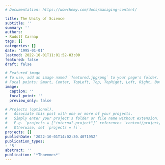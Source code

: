 ```yaml
---
# Documentation: https://wowchemy.com/docs/managing-content/

title: The Unity of Science
subtitle: ''
summary: ''
authors:
- Rudolf Carnap
tags: []
categories: []
date: '1995-01-01'
lastmod: 2022-10-01T11:01:52-03:00
featured: false
draft: false

# Featured image
# To use, add an image named `featured.jpg/png` to your page's folder.
# Focal points: Smart, Center, TopLeft, Top, TopRight, Left, Right, BottomLeft, Bottom, BottomRight.
image:
  caption: ''
  focal_point: ''
  preview_only: false

# Projects (optional).
#   Associate this post with one or more of your projects.
#   Simply enter your project's folder or file name without extension.
#   E.g. `projects = ["internal-project"]` references `content/project/deep-learning/index.md`.
#   Otherwise, set `projects = []`.
projects: []
publishDate: '2022-10-01T14:02:30.407195Z'
publication_types:
- '5'
abstract: ''
publication: '*Thoemmes*'
---
```

